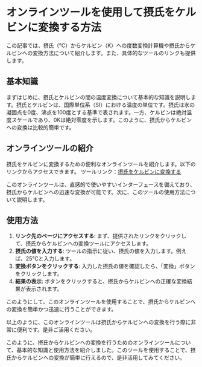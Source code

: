 オンラインツールを使用して摂氏をケルビンに変換する方法
===========================

この記事では、摂氏（℃）からケルビン（K）への度数変換計算機や摂氏からケルビンへの変換方法について紹介します。また、具体的なツールのリンクも提供します。

基本知識
----

まずはじめに、摂氏とケルビンの間の温度変換について基本的な知識を説明します。摂氏とケルビンは、国際単位系（SI）における温度の単位です。摂氏は水の凝固点を0度、沸点を100度とする基準で表されます。一方、ケルビンは絶対温度スケールであり、0Kは絶対零度を示します。このように、摂氏からケルビンへの変換は比較的簡単です。

オンラインツールの紹介
-----------

摂氏をケルビンに変換するための便利なオンラインツールを紹介します。以下のリンクからアクセスできます。 ツールリンク：[摂氏をケルビンに変換する](https://www.onlinecalculatorsfree.com/ja/convert/celsius-to-kelvin.html)

このオンラインツールは、直感的で使いやすいインターフェースを備えており、摂氏からケルビンへの迅速な変換が可能です。次に、このツールの使用方法について説明します。

使用方法
----

1. **リンク先のページにアクセスする**: まず、提供されたリンクをクリックして、摂氏からケルビンへの変換ツールにアクセスします。
2. **摂氏の値を入力する**: ツールの指示に従い、摂氏の値を入力します。例えば、25℃と入力します。
3. **変換ボタンをクリックする**: 入力した摂氏の値を確認したら、「変換」ボタンをクリックします。
4. **結果の表示**: ボタンをクリックすると、摂氏からケルビンへの正確な変換結果が表示されます。

このようにして、このオンラインツールを使用することで、摂氏からケルビンへの変換を簡単かつ迅速に行うことができます。

以上のように、このオンラインツールは摂氏からケルビンへの変換を行う際に非常に便利です。是非ご活用ください。

このように、摂氏からケルビンへの変換を行うためのオンラインツールについて、基本的な知識と使用方法を紹介しました。このツールを使用することで、摂氏からケルビンへの変換が簡単に行えるので、是非活用してみてください。